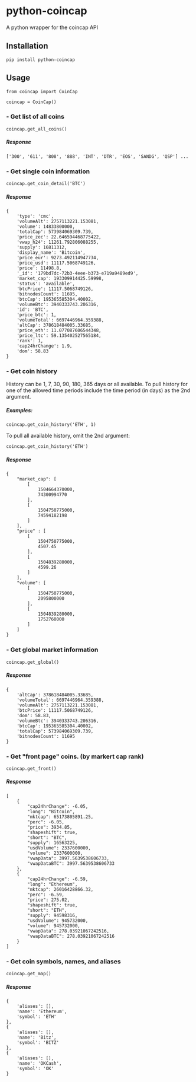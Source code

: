# python-coincap
A python wrapper for the coincap API


## Installation

```
pip install python-coincap
```

## Usage

```
from coincap import CoinCap

coincap = CoinCap()
```

 
### - Get list of all coins
 ```
 coincap.get_all_coins()
 ```
 
##### Response
```
['300', '611', '808', '888', 'INT', 'DTR', 'EOS', 'SANDG', 'QSP'] ...
```

### - Get single coin information
 ```
 coincap.get_coin_detail('BTC')
 ```
 
##### Response
```
{
	'type': 'cmc',
	'volumeAlt': 2757113221.153081,
	'volume': 14833800000,
	'totalCap': 573984069309.739,
	'price_zec': 22.646594468775422,
	'vwap_h24': 11261.792806088255,
	'supply': 16811312,
	'display_name': 'Bitcoin',
	'price_eur': 9273.492114947734,
	'price_usd': 11117.5068749126,
	'price': 11498.8,
	'_id': '179bd7dc-72b3-4eee-b373-e719a9489ed9',
	'market_cap': 193309914425.59998,
	'status': 'available',
	'btcPrice': 11117.5068749126,
	'bitnodesCount': 11695,
	'btcCap': 195365585304.40002,
	'volumeBtc': 3940333743.206316,
	'id': 'BTC',
	'price_btc': 1,
	'volumeTotal': 6697446964.359388,
	'altCap': 378618484005.33685,
	'price_eth': 11.077087606544348,
	'price_ltc': 59.135402527565184,
	'rank': 1,
	'cap24hrChange': 1.9,
	'dom': 58.83
}
```

### - Get coin history

History can be 1, 7, 30, 90, 180, 365 days or all available.  To pull history for one of the allowed time periods include the time period (in days) as the 2nd argument.  

##### Examples:
 ```
 coincap.get_coin_history('ETH', 1)
 ```

 To pull all available history, omit the 2nd argument:
 ```
 coincap.get_coin_history('ETH')
 ```
 
##### Response
```
{
    "market_cap": [
        [
            1504664370000,  
            74300994770     
        ],
        [
            1504750775000,
            74594182198
        ]
    ],
    "price" : [
        [
            1504750775000,
            4507.45 
        ],
        [
            1504839280000,
            4599.26
        ]
    ],
    "volume": [
        [
            1504750775000,  
            2095800000   
        ],
        [
            1504839280000,
            1752760000
        ]
    ]
}
```

### - Get global market information
 ```
 coincap.get_global()
 ```
 
##### Response
```
{
	'altCap': 378618484005.33685,
	'volumeTotal': 6697446964.359388,
	'volumeAlt': 2757113221.153081,
	'btcPrice': 11117.5068749126,
	'dom': 58.83,
	'volumeBtc': 3940333743.206316,
	'btcCap': 195365585304.40002,
	'totalCap': 573984069309.739,
	'bitnodesCount': 11695
}
```

### - Get "front page" coins. (by markert cap rank)
 ```
 coincap.get_front()
 ```
 
##### Response
```
[
    {
        "cap24hrChange": -6.05,
        "long": "Bitcoin",
        "mktcap": 65173805891.25,
        "perc": -6.05,
        "price": 3934.85,
        "shapeshift": true,
        "short": "BTC",
        "supply": 16563225,
        "usdVolume": 2337600000,
        "volume": 2337600000,
        "vwapData": 3997.5639538606733,
        "vwapDataBTC": 3997.5639538606733
    },
    {
        "cap24hrChange": -6.59,
        "long": "Ethereum",
        "mktcap": 26016428866.32,
        "perc": -6.59,
        "price": 275.02,
        "shapeshift": true,
        "short": "ETH",
        "supply": 94598316,
        "usdVolume": 945732000,
        "volume": 945732000,
        "vwapData": 278.03921067242516,
        "vwapDataBTC": 278.03921067242516
    }
]
```

### - Get coin symbols, names, and aliases
 ```
 coincap.get_map()
 ```
 
##### Response
```
{
	'aliases': [],
	'name': 'Ethereum',
	'symbol': 'ETH'
}, 
{
	'aliases': [],
	'name': 'Bitz',
	'symbol': 'BITZ'
}, 
{
	'aliases': [],
	'name': 'OKCash',
	'symbol': 'OK'
}
```


